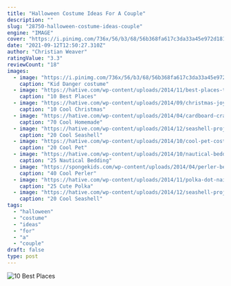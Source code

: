 ```yaml
---
title: "Halloween Costume Ideas For A Couple"
description: ""
slug: "28750-halloween-costume-ideas-couple"
engine: "IMAGE"
cover: "https://i.pinimg.com/736x/56/b3/68/56b368fa617c3da33a45e972d1814d2e--danger-halloween-costumes.jpg"
date: "2021-09-12T12:50:27.310Z"
author: "Christian Weaver"
ratingValue: "3.3"
reviewCount: "18"
images:
  - image: "https://i.pinimg.com/736x/56/b3/68/56b368fa617c3da33a45e972d1814d2e--danger-halloween-costumes.jpg"
    caption: "Kid Danger costume"
  - image: "https://hative.com/wp-content/uploads/2014/11/best-places-to-visit-in-ukraine/6-best-places-to-visit-in-ukraine.jpg"
    caption: "10 Best Places"
  - image: "https://hative.com/wp-content/uploads/2014/09/christmas-joy-sign/10-christmas-joy-sign-ideas-and-tutorials.jpg"
    caption: "10 Cool Christmas"
  - image: "https://hative.com/wp-content/uploads/2014/04/cardboard-crafts/13-cardboard-shoe-storage.jpg"
    caption: "70 Cool Homemade"
  - image: "https://hative.com/wp-content/uploads/2014/12/seashell-project-ideas/12-seashell-wreath.jpg"
    caption: "20 Cool Seashell"
  - image: "https://hative.com/wp-content/uploads/2014/10/cool-pet-costumes/12-cool-pet-costumes.jpg"
    caption: "20 Cool Pet"
  - image: "https://hative.com/wp-content/uploads/2014/10/nautical-bedding-ideas/24-nautical-bedding-ideas-for-boys.jpg"
    caption: "25 Nautical Bedding"
  - image: "https://spongekids.com/wp-content/uploads/2014/04/perler-beads-patterns/35-halloween-pumpkin.jpg"
    caption: "40 Cool Perler"
  - image: "https://hative.com/wp-content/uploads/2014/11/polka-dot-nail-designs/23-cute-polka-dot-nail-designs.jpg"
    caption: "25 Cute Polka"
  - image: "https://hative.com/wp-content/uploads/2014/12/seashell-project-ideas/11-sea-shell-photo-frame.jpg"
    caption: "20 Cool Seashell"
tags:
  - "halloween"
  - "costume"
  - "ideas"
  - "for"
  - "a"
  - "couple"
draft: false
type: post
---
```



![10 Best Places](https://hative.com/wp-content/uploads/2014/11/best-places-to-visit-in-ukraine/6-best-places-to-visit-in-ukraine.jpg "10 Best Places")


<!--inArticleAds-->

<!--galleryOne-->


<!--inArticleAds-->

<!--galleryTwo-->


<!--galleryThree-->


